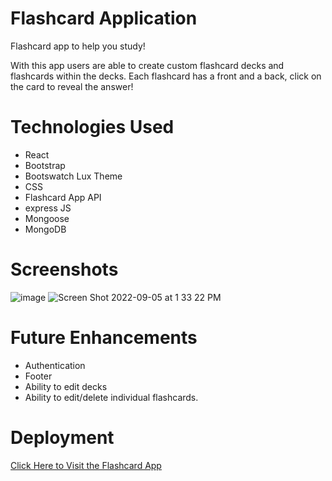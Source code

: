 # Flashcard Application

Flashcard app to help you study! 

With this app users are able to create custom flashcard decks and flashcards within the decks. Each flashcard has a front and a back, click on the card to reveal the answer!


# Technologies Used
- React
- Bootstrap
- Bootswatch Lux Theme
- CSS
- Flashcard App API
- express JS
- Mongoose
- MongoDB


# Screenshots
![image](https://user-images.githubusercontent.com/30585039/188510132-4d4b21a5-8acb-4445-a587-36df1b5618e8.png)
![Screen Shot 2022-09-05 at 1 33 22 PM](https://user-images.githubusercontent.com/30585039/188510147-9e025cb6-89ed-4952-9b3d-99310a3dc815.png)


# Future Enhancements
- Authentication 
- Footer
- Ability to edit decks
- Ability to edit/delete individual flashcards. 

# Deployment 
[Click Here to Visit the Flashcard App](https://6317c44656b10e0c825148bf--profound-sprinkles-49bef5.netlify.app/)

